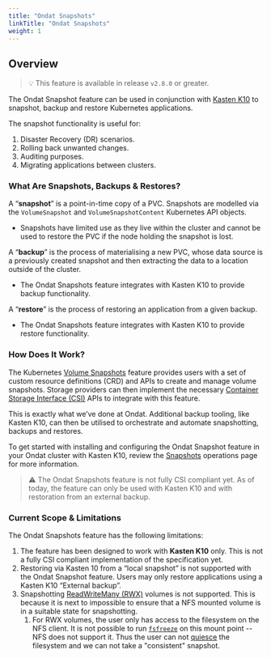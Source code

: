 ```yaml
---
title: "Ondat Snapshots"
linkTitle: "Ondat Snapshots"
weight: 1
---
```


## Overview

> 💡 This feature is available in release `v2.8.0` or greater.

The Ondat Snapshot feature can be used in conjunction with [Kasten K10](https://www.kasten.io/product/) to snapshot, backup and restore Kubernetes applications.

The snapshot functionality is useful for:

1. Disaster Recovery (DR) scenarios.
1. Rolling back unwanted changes.
1. Auditing purposes.
1. Migrating applications between clusters.

### What Are Snapshots, Backups & Restores?

A “**snapshot**” is a point-in-time copy of a PVC. Snapshots are modelled via the `VolumeSnapshot` and `VolumeSnapshotContent` Kubernetes API objects.
- Snapshots have limited use as they live within the cluster and cannot be used to restore the PVC if the node holding the snapshot is lost.

A “**backup**” is the process of materialising a new PVC, whose data source is a previously created snapshot and then extracting the data to a location outside of the cluster. 
- The Ondat Snapshots feature integrates with Kasten K10 to provide backup functionality.

A “**restore**” is the process of restoring an application from a given backup.
- The Ondat Snapshots feature integrates with Kasten K10 to provide restore functionality.

### How Does It Work?

The Kubernetes [Volume Snapshots](https://kubernetes.io/docs/concepts/storage/volume-snapshots/) feature provides users with a set of custom resource definitions (CRD) and APIs to create and manage volume snapshots. Storage providers can then implement the necessary [Container Storage Interface (CSI)](https://kubernetes.io/blog/2019/01/15/container-storage-interface-ga/) APIs to integrate with this feature. 

This is exactly what we’ve done at Ondat. Additional backup tooling, like Kasten K10, can then be utilised to orchestrate and automate snapshotting, backups and restores.

To get started with installing and configuring the Ondat Snapshot feature in your Ondat cluster with Kasten K10, review the [Snapshots](/docs/operations/backups-and-restores-with-kastenk10/) operations page for more information.

> ⚠️ The Ondat Snapshots feature is not fully CSI compliant yet. As of today, the feature can only be used with Kasten K10 and with restoration from an external backup.

### Current Scope & Limitations

The Ondat Snapshots feature has the following limitations:

1. The feature has been designed to work with **Kasten K10** only. This is not a fully CSI compliant implementation of the specification yet.
1. Restoring via Kasten 10 from a “local snapshot” is not supported with the Ondat Snapshot feature. Users may only restore applications using a Kasten K10
“External backup”.
1. Snapshotting [ReadWriteMany (RWX)](https://kubernetes.io/docs/concepts/storage/persistent-volumes/#access-modes) volumes is not supported. This is because it is next to impossible to ensure that a NFS mounted volume is in a suitable state for snapshotting. 
    1. For RWX volumes, the user only has access to the filesystem on the NFS client. It is not possible to run [`fsfreeze`](https://man7.org/linux/man-pages/man8/fsfreeze.8.html) on this mount point -- NFS does not support it. Thus the user can not [quiesce](https://en.wikipedia.org/wiki/Quiesce) the filesystem and we can not take a "consistent" snapshot.
